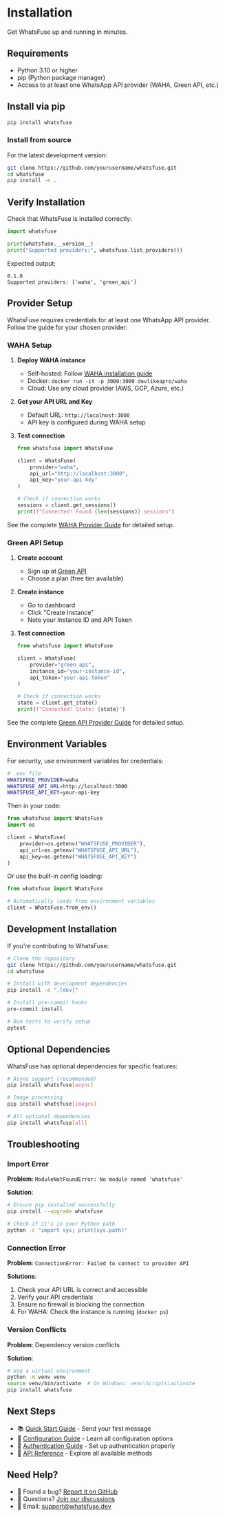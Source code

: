 # Installation

Get WhatsFuse up and running in minutes.

## Requirements

- Python 3.10 or higher
- pip (Python package manager)
- Access to at least one WhatsApp API provider (WAHA, Green API, etc.)

## Install via pip

```bash
pip install whatsfuse
```

### Install from source

For the latest development version:

```bash
git clone https://github.com/yourusername/whatsfuse.git
cd whatsfuse
pip install -e .
```

## Verify Installation

Check that WhatsFuse is installed correctly:

```python
import whatsfuse

print(whatsfuse.__version__)
print("Supported providers:", whatsfuse.list_providers())
```

Expected output:
```
0.1.0
Supported providers: ['waha', 'green_api']
```

## Provider Setup

WhatsFuse requires credentials for at least one WhatsApp API provider. Follow the guide for your chosen provider:

### WAHA Setup

1. **Deploy WAHA instance**
   - Self-hosted: Follow [WAHA installation guide](https://waha.devlike.pro/docs/install-update/)
   - Docker: `docker run -it -p 3000:3000 devlikeapro/waha`
   - Cloud: Use any cloud provider (AWS, GCP, Azure, etc.)

2. **Get your API URL and Key**
   - Default URL: `http://localhost:3000`
   - API key is configured during WAHA setup

3. **Test connection**
   ```python
   from whatsfuse import WhatsFuse
   
   client = WhatsFuse(
       provider="waha",
       api_url="http://localhost:3000",
       api_key="your-api-key"
   )
   
   # Check if connection works
   sessions = client.get_sessions()
   print(f"Connected! Found {len(sessions)} sessions")
   ```

See the complete [WAHA Provider Guide](../providers/waha.md) for detailed setup.

### Green API Setup

1. **Create account**
   - Sign up at [Green API](https://green-api.com)
   - Choose a plan (free tier available)

2. **Create instance**
   - Go to dashboard
   - Click "Create Instance"
   - Note your Instance ID and API Token

3. **Test connection**
   ```python
   from whatsfuse import WhatsFuse
   
   client = WhatsFuse(
       provider="green_api",
       instance_id="your-instance-id",
       api_token="your-api-token"
   )
   
   # Check if connection works
   state = client.get_state()
   print(f"Connected! State: {state}")
   ```

See the complete [Green API Provider Guide](../providers/green_api.md) for detailed setup.

## Environment Variables

For security, use environment variables for credentials:

```bash
# .env file
WHATSFUSE_PROVIDER=waha
WHATSFUSE_API_URL=http://localhost:3000
WHATSFUSE_API_KEY=your-api-key
```

Then in your code:

```python
from whatsfuse import WhatsFuse
import os

client = WhatsFuse(
    provider=os.getenv("WHATSFUSE_PROVIDER"),
    api_url=os.getenv("WHATSFUSE_API_URL"),
    api_key=os.getenv("WHATSFUSE_API_KEY")
)
```

Or use the built-in config loading:

```python
from whatsfuse import WhatsFuse

# Automatically loads from environment variables
client = WhatsFuse.from_env()
```

## Development Installation

If you're contributing to WhatsFuse:

```bash
# Clone the repository
git clone https://github.com/yourusername/whatsfuse.git
cd whatsfuse

# Install with development dependencies
pip install -e ".[dev]"

# Install pre-commit hooks
pre-commit install

# Run tests to verify setup
pytest
```

## Optional Dependencies

WhatsFuse has optional dependencies for specific features:

```bash
# Async support (recommended)
pip install whatsfuse[async]

# Image processing
pip install whatsfuse[images]

# All optional dependencies
pip install whatsfuse[all]
```

## Troubleshooting

### Import Error

**Problem**: `ModuleNotFoundError: No module named 'whatsfuse'`

**Solution**:
```bash
# Ensure pip installed successfully
pip install --upgrade whatsfuse

# Check if it's in your Python path
python -c "import sys; print(sys.path)"
```

### Connection Error

**Problem**: `ConnectionError: Failed to connect to provider API`

**Solutions**:
1. Check your API URL is correct and accessible
2. Verify your API credentials
3. Ensure no firewall is blocking the connection
4. For WAHA: Check the instance is running (`docker ps`)

### Version Conflicts

**Problem**: Dependency version conflicts

**Solution**:
```bash
# Use a virtual environment
python -m venv venv
source venv/bin/activate  # On Windows: venv\Scripts\activate
pip install whatsfuse
```

## Next Steps

- 📚 [Quick Start Guide](quickstart.md) - Send your first message
- 🔧 [Configuration Guide](configuration.md) - Learn all configuration options
- 🔐 [Authentication Guide](authentication.md) - Set up authentication properly
- 📖 [API Reference](../api-reference/) - Explore all available methods

## Need Help?

- 🐛 Found a bug? [Report it on GitHub](https://github.com/yourusername/whatsfuse/issues)
- 💬 Questions? [Join our discussions](https://github.com/yourusername/whatsfuse/discussions)
- 📧 Email: support@whatsfuse.dev

